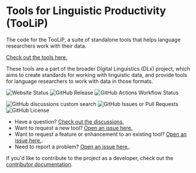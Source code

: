 # Tools for Linguistic Productivity (TooLiP)

The code for the TooLiP, a suite of standalone tools that helps language researchers work with their data.

[Check out the tools here.][site]

These tools are a part of the broader Digital Linguistics (DLx) project, which aims to create standards for working with linguistic data, and provide tools for language researchers to work with data in those formats.

![Website Status](https://img.shields.io/website?url=https%3A%2F%2Ftools.digitallinguistics.io)
![GitHub Release](https://img.shields.io/github/v/release/digitallinguistics/tools)
![GitHub Actions Workflow Status](https://img.shields.io/github/actions/workflow/status/digitallinguistics/tools/deploy)

![GitHub discussions custom search](https://img.shields.io/github/discussions-search?query=discussions_q%3Dis%253Aopen%2Blabel%253A%22%F0%9F%9B%A0%25EF%25B8%258F%2BTools%22&label=discussions)
![GitHub Issues or Pull Requests](https://img.shields.io/github/issues/digitallinguistics/tools)
![GitHub License](https://img.shields.io/github/license/digitallinguistics/tools)

- Have a question? [Check out the discussions.][discussions]
- Want to request a new tool? [Open an issue here.][tool]
- Want to request a feature or enhancement to an existing tool? [Open an issue here.][feature].
- Need to report a problem? [Open an issue here.][bug].

If you'd like to contribute to the project as a developer, check out the [contributor documentation][contributing].

<!-- LINKS -->
[bug]:          https://github.com/digitallinguistics/tools/issues/new?assignees=&labels=%F0%9F%90%9E+bug&projects=&template=bug.md&title=%5BBUG%5D
[contributing]: https://github.com/digitallinguistics/tools/blob/main/.github/CONTRIBUTING.md
[discussions]:  https://github.com/orgs/digitallinguistics/discussions?discussions_q=is%3Aopen+label%3A%22%F0%9F%9B%A0%EF%B8%8F+Tools%22
[feature]:      https://github.com/digitallinguistics/tools/issues/new?assignees=&labels=%F0%9F%86%95+enhancement&projects=&template=feature.md&title=%5BFEATURE%5D
[site]:         https://tools.digitallinguistics.io
[tool]:         https://github.com/digitallinguistics/tools/issues/new?assignees=&labels=%F0%9F%9B%A0%EF%B8%8F+tool&projects=&template=tool.md&title=%5BTOOL%5D
